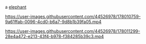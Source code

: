 a
[elephant](mic/1.wav)

https://user-images.githubusercontent.com/44526978/178010759-9a61ffab-0096-4cd0-b6a7-9d8b1b39fa05.mp4

https://user-images.githubusercontent.com/44526978/178011299-28e4a472-e213-43f4-b978-f384285b39c3.mp4

